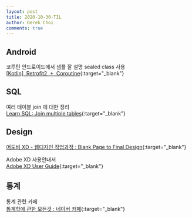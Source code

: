```yaml
---
layout: post
title: 2020-10-30-TIL
author: Derek Choi
comments: true
---
```


## Android
코루틴 안드로이드에서 샘플 잘 설명 sealed class 사용  
[\[Kotlin\]  Retrofit2  +  Coroutine](https://jwsoft91.tistory.com/103){:target="_blank"}


## SQL
여러 테이블 join 에 대한 정리  
[Learn SQL: Join multiple tables](https://www.sqlshack.com/learn-sql-join-multiple-tables/){:target="_blank"}


## Design
[어도비 XD - 웹디자인 작업과정 : Blank Page to Final Design](https://designup3.tistory.com/114){:target="_blank"}

Adobe XD 사용안내서  
[Adobe XD User Guide](https://helpx.adobe.com/kr/xd/user-guide.html/kr/xd/help/welcome.ug.html){:target="_blank"}

## 통계
통계 관련 카페  
[통계학에 관한 모든것 : 네이버 카페](https://cafe.naver.com/sw4r){:target="_blank"}
